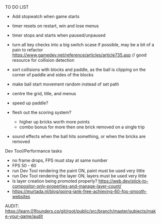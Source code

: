 TO DO LIST

- Add stopwatch when game starts
- timer resets on restart, win and lose menus
- timer stops and starts when paused/unpaused

- turn all key checks into a big switch scase if possible, may be a bit of a pain to refactor
https://www.gamedev.net/reference/articles/article735.asp // good resource for collision detection
- sort collisions with blocks and paddle, as the ball is clipping on the corner of paddle and sides of the blocks
- make ball start movement random instead of set path
- centre the grid, title, and menus
- speed up paddle?
- flesh out the scoring system?
    - higher up bricks worth more points
    - combo bonus for more then one brick removed on a single trip

- sound effects when the ball hits something, or when the bricks are removed

Dev Tool/Performance tasks
- no frame drops, FPS must stay at same number
- FPS 50 - 60
- run Dev Tool rendering the paint ON, paint must be used very little
- run Dev Tool rendering the layer ON, layers must be used very little
- Is layer creation being promoted properly? https://web.dev/stick-to-compositor-only-properties-and-manage-layer-count/
- https://murtada.nl/blog/going-jank-free-achieving-60-fps-smooth-websites

AUDIT: https://learn.01founders.co/git/root/public/src/branch/master/subjects/make-your-game/audit

